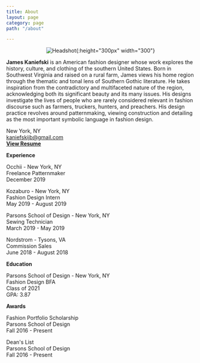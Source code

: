 ```yaml
---
title: About
layout: page
category: page
path: "/about"

---
```

<div align="center">

![Headshot](/img/headshot_scale.jpg){:height="300px" width="300"}
  
<div align="left">

**James Kaniefski** is an American fashion designer whose work explores the history, culture, and clothing of the southern United States. Born in Southwest Virginia and raised on a rural farm, James views his home region through the thematic and tonal lens of Southern Gothic literature. He takes inspiration from the contradictory and multifaceted nature of the region, acknowledging both its significant beauty and its many issues. His designs investigate the lives of people who are rarely considered relevant in fashion discourse such as farmers, truckers, hunters, and preachers. His design practice revolves around patternmaking, viewing construction and detailing as the most important symbolic language in fashion design.

New York, NY  
[kaniefskijb@gmail.com](mailto:kaniefskijb@gmail.com)  
[**View Resume**](https://drive.google.com/file/d/1_Euo7ttYohqvL7KXAxp05if58rStUTlI/view?usp=sharing)

**Experience**

Occhii - New York, NY  
Freelance Patternmaker  
December 2019

Kozaburo - New York, NY  
Fashion Design Intern  
May 2019 - August 2019

Parsons School of Design - New York, NY  
Sewing Technician  
March 2019 - May 2019

Nordstrom - Tysons, VA  
Commission Sales  
June 2018 - August 2018

**Education**

Parsons School of Design - New York, NY  
Fashion Design BFA  
Class of 2021  
GPA: 3.87

**Awards**

Fashion Portfolio Scholarship  
Parsons School of Design  
Fall 2016 - Present

Dean's List  
Parsons School of Design  
Fall 2016 - Present